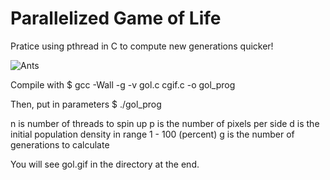 # Parallelized Game of Life

Pratice using pthread in C to compute new generations quicker!

![Ants](https://github.com/FifthEpoch/portfolio/blob/master/Algo.%20%26%20Data%20Struc./Parallel%20Computing/parallelized-game-of-life/img/gol.gif)

Compile with 
  $ gcc -Wall -g -v gol.c cgif.c -o gol_prog 

Then, put in parameters 
  $ ./gol_prog <n> <p> <d> <g>

n is number of threads to spin up
p is the number of pixels per side
d is the initial population density in range 1 - 100 (percent)
g is the number of generations to calculate

You will see gol.gif in the directory at the end. 
